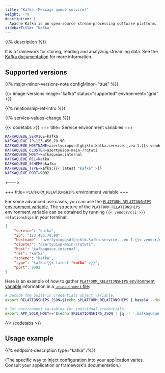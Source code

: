 ```yaml
---
title: "Kafka (Message queue service)"
weight: -70
description: |
  Apache Kafka is an open-source stream-processing software platform.
sidebarTitle: "Kafka"
---
```


{{% description %}}

It is a framework for storing, reading and analyzing streaming data. See the [Kafka documentation](https://kafka.apache.org/documentation) for more information.

## Supported versions

{{% major-minor-versions-note configMinor="true" %}}

{{< image-versions image="kafka" status="supported" environment="grid" >}}

{{% relationship-ref-intro %}}

{{% service-values-change %}}

{{< codetabs >}}
+++
title= Service environment variables
+++

```bash
KAFKAQUEUE_SERVICE=kafka
KAFKAQUEUE_IP=123.456.78.90
KAFKAQUEUE_HOSTNAME=azertyuiopqsdfghjklm.kafka.service._.eu-1.{{< vendor/urlraw "hostname" >}}
KAFKAQUEUE_CLUSTER=azertyuiop-main-7rqtwti
KAFKAQUEUE_HOST=kafkaqueue.internal
KAFKAQUEUE_REL=kafka
KAFKAQUEUE_SCHEME=kafka
KAFKAQUEUE_TYPE=kafka:{{< latest "kafka" >}}
KAFKAQUEUE_PORT=9092
```

<--->

+++
title= `PLATFORM_RELATIONSHIPS` environment variable
+++

For some advanced use cases, you can use the [`PLATFORM_RELATIONSHIPS` environment variable](/development/variables/use-variables.md#use-provided-variables).
The structure of the `PLATFORM_RELATIONSHIPS` environment variable can be obtained by running `{{< vendor/cli >}} relationships` in your terminal:

```json
{
    "service": "kafka",
    "ip": "123.456.78.90",
    "hostname": "azertyuiopqsdfghjklm.kafka.service._.eu-1.{{< vendor/urlraw "hostname" >}}",
    "cluster": "azertyuiop-main-7rqtwti",
    "host": "kafkaqueue.internal",
    "rel": "kafka",
    "scheme": "kafka",
    "type": "kafka:{{< latest "kafka" >}}",
    "port": 9092
}
```

Here is an example of how to gather [`PLATFORM_RELATIONSHIPS` environment variable](/development/variables/use-variables.md#use-provided-variables) information in a [`.environment` file](/development/variables/set-variables.md#use-env-files):

```bash {location=".environment"}
# Decode the built-in credentials object variable.
export RELATIONSHIPS_JSON=$(echo $PLATFORM_RELATIONSHIPS | base64 --decode)

# Set environment variables for individual credentials.
export APP_SOLR_HOST=="$(echo $RELATIONSHIPS_JSON | jq -r '.kafkaqueue[0].host')"
```

{{< /codetabs >}}

## Usage example

{{% endpoint-description type="kafka" /%}}

(The specific way to inject configuration into your application varies. Consult your application or framework's documentation.)
